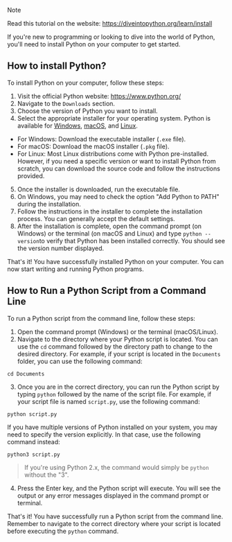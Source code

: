 > [!NOTE]
> Read this tutorial on the website: https://diveintopython.org/learn/install

If you're new to programming or looking to dive into the world of Python, you'll need to install Python on your computer to get started.

## How to install Python?

To install Python on your computer, follow these steps:

1. Visit the official Python website: https://www.python.org/
2. Navigate to the `Downloads` section.
3. Choose the version of Python you want to install. 
4. Select the appropriate installer for your operating system. Python is available for [Windows](/learn/install/windows.md), [macOS](/learn/install/mac.md), and [Linux](/learn/install/linux.md).
* For Windows: Download the executable installer (`.exe` file).
* For macOS: Download the macOS installer (`.pkg` file).
* For Linux: Most Linux distributions come with Python pre-installed. However, if you need a specific version or want to install Python from scratch, you can download the source code and follow the instructions provided.
5. Once the installer is downloaded, run the executable file.
6. On Windows, you may need to check the option "Add Python to PATH" during the installation.
7. Follow the instructions in the installer to complete the installation process. You can generally accept the default settings.
8. After the installation is complete, open the command prompt (on Windows) or the terminal (on macOS and Linux) and type `python --version`to verify that Python has been installed correctly. You should see the version number displayed.

That's it! You have successfully installed Python on your computer. You can now start writing and running Python programs.

## How to Run a Python Script from a Command Line

To run a Python script from the command line, follow these steps:

1. Open the command prompt (Windows) or the terminal (macOS/Linux).
2. Navigate to the directory where your Python script is located. You can use the `cd` command followed by the directory path to change to the desired directory. For example, if your script is located in the `Documents` folder, you can use the following command:

```shell 
cd Documents
```

3. Once you are in the correct directory, you can run the Python script by typing `python` followed by the name of the script file. For example, if your script file is named `script.py`, use the following command:

```shell
python script.py
```

   If you have multiple versions of Python installed on your system, you may need to specify the version explicitly. In that case, use the following command instead:
   
```shell
python3 script.py
```

> If you're using Python 2.x, the command would simply be `python` without the "3".
   
4. Press the Enter key, and the Python script will execute. You will see the output or any error messages displayed in the command prompt or terminal.

That's it! You have successfully run a Python script from the command line. Remember to navigate to the correct directory where your script is located before executing the `python` command.

